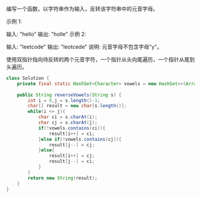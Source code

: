 编写一个函数，以字符串作为输入，反转该字符串中的元音字母。

示例 1:

输入: "hello"
输出: "holle"
示例 2:

输入: "leetcode"
输出: "leotcede"
说明:
元音字母不包含字母"y"。


使用双指针指向待反转的两个元音字符，一个指针从头向尾遍历，一个指针从尾到头遍历。

```java
class Solution {
    private final static HashSet<Character> vowels = new HashSet<>(Arrays.asList('a', 'e', 'i', 'o', 'u', 'A', 'E', 'I', 'O', 'U'));
    
    public String reverseVowels(String s) {
        int i = 0,j = s.length()-1;
        char[] result = new char[s.length()];
        while(i <= j){
            char ci = s.charAt(i);
            char cj = s.charAt(j);
            if(!vowels.contains(ci)){
                result[i++] = ci;
            }else if(!vowels.contains(cj)){
                result[j--] = cj;
            }else{
                result[i++] = cj;
                result[j--] = ci;
            }
        }
        return new String(result);
    }
}
```